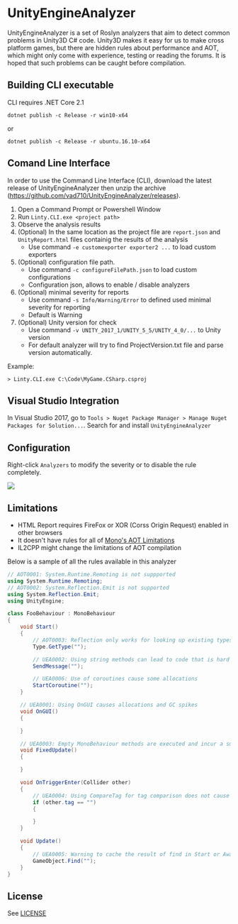UnityEngineAnalyzer
===================

UnityEngineAnalyzer is a set of Roslyn analyzers that aim to detect common problems in Unity3D C# code. Unity3D makes it easy for us to make cross platform games, but there are hidden rules about performance and AOT, which might only come with experience, testing or reading the forums. It is hoped that such problems can be caught before compilation.

Building CLI executable
---------------------

CLI requires .NET Core 2.1

```
dotnet publish -c Release -r win10-x64
```
or
```
dotnet publish -c Release -r ubuntu.16.10-x64
```

Comand Line Interface
---------------------

In order to use the Command Line Interface (CLI), download the latest release of UnityEngineAnalyzer then unzip the archive (https://github.com/vad710/UnityEngineAnalyzer/releases).

1. Open a Command Prompt or Powershell Window
1. Run `Linty.CLI.exe <project path>`
1. Observe the analysis results
1. (Optional) In the same location as the project file are `report.json` and `UnityReport.html` files containig the results of the analysis
    * Use command `-e customexporter exporter2 ...` to load custom exporters
1. (Optional) configuration file path.
    * Use command `-c configureFilePath.json` to load custom configurations
    * Configuration json, allows to enable / disable analyzers
1. (Optional) minimal severity for reports
    * Use command `-s Info/Warning/Error` to defined used minimal severity for reporting
    * Default is Warning
1.  (Optional) Unity version for check
    * Use command `-v UNITY_2017_1/UNITY_5_5/UNITY_4_0/...` to Unity version
    * For default analyzer will try to find ProjectVersion.txt file and parse version automatically.

Example:

`> Linty.CLI.exe C:\Code\MyGame.CSharp.csproj` 


Visual Studio Integration
-------------------------

In Visual Studio 2017, go to `Tools > Nuget Package Manager > Manage Nuget Packages for Solution...`. Search for and install `UnityEngineAnalyzer`

Configuration
-------------

Right-click `Analyzers` to modify the severity or to disable the rule completely.

![](https://raw.githubusercontent.com/meng-hui/UnityEngineAnalyzer/master/Documents/configuration.png)

Limitations
-----------

- HTML Report requires FireFox or XOR (Corss Origin Request) enabled in other browsers
- It doesn't have rules for all of [Mono's AOT Limitations](https://developer.xamarin.com/guides/ios/advanced_topics/limitations/)
- IL2CPP might change the limitations of AOT compilation

Below is a sample of all the rules available in this analyzer

```C#
// AOT0001: System.Runtime.Remoting is not suppported
using System.Runtime.Remoting;
// AOT0002: System.Reflection.Emit is not supported
using System.Reflection.Emit;
using UnityEngine;

class FooBehaviour : MonoBehaviour 
{
    void Start()
    {
        // AOT0003: Reflection only works for looking up existing types
        Type.GetType("");

        // UEA0002: Using string methods can lead to code that is hard to maintain
        SendMessage("");

        // UEA0006: Use of coroutines cause some allocations
        StartCoroutine("");
    }

    // UEA0001: Using OnGUI causes allocations and GC spikes
    void OnGUI()
    {

    }

    // UEA0003: Empty MonoBehaviour methods are executed and incur a small overhead
    void FixedUpdate()
    {

    }

    void OnTriggerEnter(Collider other)
    {
        // UEA0004: Using CompareTag for tag comparison does not cause allocations
        if (other.tag == "")
        {

        }
    }

    void Update()
    {
        // UEA0005: Warning to cache the result of find in Start or Awake
        GameObject.Find("");
    }
}
```

License
-------

See [LICENSE](https://raw.githubusercontent.com/meng-hui/UnityEngineAnalyzer/master/LICENSE)
